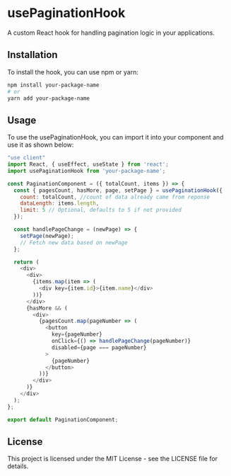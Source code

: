# usePaginationHook

A custom React hook for handling pagination logic in your applications.

## Installation

To install the hook, you can use npm or yarn:

```bash
npm install your-package-name
# or
yarn add your-package-name
```

## Usage
To use the usePaginationHook, you can import it into your component and use it as shown below:

```javascript
"use client"
import React, { useEffect, useState } from 'react';
import usePaginationHook from 'your-package-name';

const PaginationComponent = ({ totalCount, items }) => {
  const { pagesCount, hasMore, page, setPage } = usePaginationHook({
    count: totalCount, //count of data already came from reponse
    dataLength: items.length,
    limit: 5 // Optional, defaults to 5 if not provided
  });

  const handlePageChange = (newPage) => {
    setPage(newPage);
    // Fetch new data based on newPage
  };

  return (
    <div>
      <div>
        {items.map(item => (
          <div key={item.id}>{item.name}</div>
        ))}
      </div>
      {hasMore && (
        <div>
          {pagesCount.map(pageNumber => (
            <button
              key={pageNumber}
              onClick={() => handlePageChange(pageNumber)}
              disabled={page === pageNumber}
            >
              {pageNumber}
            </button>
          ))}
        </div>
      )}
    </div>
  );
};

export default PaginationComponent;

```

## License
This project is licensed under the MIT License - see the LICENSE file for details.
